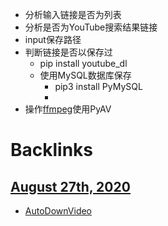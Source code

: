 - 分析输入链接是否为列表
- 分析是否为YouTube搜索结果链接
- input保存路径
- 判断链接是否以保存过
    - pip install youtube_dl
    - 使用MySQL数据库保存
        - pip3 install PyMySQL
        - 
- 操作[ffmpeg](<ffmpeg.md>)使用PyAV

# Backlinks
## [August 27th, 2020](<August 27th, 2020.md>)
- [AutoDownVideo](<AutoDownVideo.md>)

